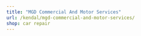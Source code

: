 ```yaml
---
title: "MGD Commercial And Motor Services"
url: /kendal/mgd-commercial-and-motor-services/
shop: car repair
---
```

